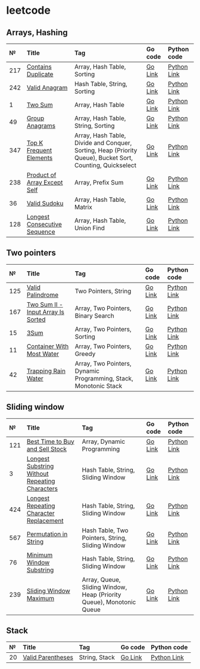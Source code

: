 # leetcode

## Arrays, Hashing

|№|Title|Tag|Go code|Python code|
|:-|:-|:-|:-|:-|
|217|[Contains Duplicate](https://leetcode.com/problems/contains-duplicate/)|Array, Hash Table, Sorting|[Go Link](https://github.com/LeetManSup/leetcode/blob/main/solutions/217ContainsDuplicate/main.go)|[Python Link](https://github.com/LeetManSup/leetcode/blob/main/solutions/217ContainsDuplicate/main.py)|
|242|[Valid Anagram](https://leetcode.com/problems/valid-anagram/)|Hash Table, String, Sorting|[Go Link](https://github.com/LeetManSup/leetcode/blob/main/solutions/242ValidAnagram/main.go)|[Python Link](https://github.com/LeetManSup/leetcode/blob/main/solutions/242ValidAnagram/main.py)|
|1|[Two Sum](https://leetcode.com/problems/two-sum/)|Array, Hash Table|[Go Link](https://github.com/LeetManSup/leetcode/blob/main/solutions/1TwoSum/main.go)|[Python Link](https://github.com/LeetManSup/leetcode/blob/main/solutions/1TwoSum/main.py)|
|49|[Group Anagrams](https://leetcode.com/problems/group-anagrams/)|Array, Hash Table, String, Sorting|[Go Link](https://github.com/LeetManSup/leetcode/blob/main/solutions/49GroupAnagrams/main.go)|[Python Link](https://github.com/LeetManSup/leetcode/blob/main/solutions/49GroupAnagrams/main.py)|
|347|[Top K Frequent Elements](https://leetcode.com/problems/top-k-frequent-elements/description/)|Array, Hash Table, Divide and Conquer, Sorting, Heap (Priority Queue), Bucket Sort, Counting, Quickselect|[Go Link](https://github.com/LeetManSup/leetcode/blob/main/solutions/347TopKFrequentElements/main.go)|[Python Link](https://github.com/LeetManSup/leetcode/blob/main/solutions/347TopKFrequentElements/main.py)|
|238|[Product of Array Except Self](https://leetcode.com/problems/product-of-array-except-self/)|Array, Prefix Sum|[Go Link](https://github.com/LeetManSup/leetcode/blob/main/solutions/238ProductOfArrayExceptSelf/main.go)|[Python Link](https://github.com/LeetManSup/leetcode/blob/main/solutions/238ProductOfArrayExceptSelf/main.py)|
|36|[Valid Sudoku](https://leetcode.com/problems/valid-sudoku/description/)|Array, Hash Table, Matrix|[Go Link](https://github.com/LeetManSup/leetcode/blob/main/solutions/36ValidSudoku/main.go)|[Python Link](https://github.com/LeetManSup/leetcode/blob/main/solutions/36ValidSudoku/main.py)|
|128|[Longest Consecutive Sequence](https://leetcode.com/problems/longest-consecutive-sequence/description/)|Array, Hash Table, Union Find|[Go Link](https://github.com/LeetManSup/leetcode/blob/main/solutions/128LongestConsecutiveSequence/main.go)|[Python Link](https://github.com/LeetManSup/leetcode/blob/main/solutions/128LongestConsecutiveSequence/main.py)|

## Two pointers

|№|Title|Tag|Go code|Python code|
|:-|:-|:-|:-|:-|
|125|[Valid Palindrome](https://leetcode.com/problems/valid-palindrome/description/)|Two Pointers, String|[Go Link](https://github.com/LeetManSup/leetcode/blob/main/solutions/125ValidPalindrome/main.go)|[Python Link](https://github.com/LeetManSup/leetcode/blob/main/solutions/125ValidPalindrome/main.py)|
|167|[Two Sum II - Input Array Is Sorted](https://leetcode.com/problems/two-sum-ii-input-array-is-sorted/description/)|Array, Two Pointers, Binary Search|[Go Link](https://github.com/LeetManSup/leetcode/blob/main/solutions/167TwoSumII-InputArrayIsSorted/main.go)|[Python Link](https://github.com/LeetManSup/leetcode/blob/main/solutions/167TwoSumII-InputArrayIsSorted/main.py)|
|15|[3Sum](https://leetcode.com/problems/3sum/)|Array, Two Pointers, Sorting|[Go Link](https://github.com/LeetManSup/leetcode/blob/main/solutions/153Sum/main.go)|[Python Link](https://github.com/LeetManSup/leetcode/blob/main/solutions/153Sum/main.py)|
|11|[Container With Most Water](https://leetcode.com/problems/container-with-most-water/description/)|Array, Two Pointers, Greedy|[Go Link](https://github.com/LeetManSup/leetcode/blob/main/solutions/11ContainerWithMostWater/main.go)|[Python Link](https://github.com/LeetManSup/leetcode/blob/main/solutions/11ContainerWithMostWater/main.py)|
|42|[Trapping Rain Water](https://leetcode.com/problems/trapping-rain-water/)|Array, Two Pointers, Dynamic Programming, Stack, Monotonic Stack|[Go Link](https://github.com/LeetManSup/leetcode/blob/main/solutions/42TrappingRainWater/main.go)|[Python Link](https://github.com/LeetManSup/leetcode/blob/main/solutions/42TrappingRainWater/main.py)|

## Sliding window

|№|Title|Tag|Go code|Python code|
|:-|:-|:-|:-|:-|
|121|[Best Time to Buy and Sell Stock](https://leetcode.com/problems/best-time-to-buy-and-sell-stock/description/)|Array, Dynamic Programming|[Go Link](https://github.com/LeetManSup/leetcode/blob/main/solutions/121BestTimeToBuyAndSellStock/main.go)|[Python Link](https://github.com/LeetManSup/leetcode/blob/main/solutions/121BestTimeToBuyAndSellStock/main.py)|
|3|[Longest Substring Without Repeating Characters](https://leetcode.com/problems/longest-substring-without-repeating-characters/description/)|Hash Table, String, Sliding Window|[Go Link](https://github.com/LeetManSup/leetcode/blob/main/solutions/3LongestSubstringWithoutRepeatingCharacters/main.go)|[Python Link](https://github.com/LeetManSup/leetcode/blob/main/solutions/3LongestSubstringWithoutRepeatingCharacters/main.py)|
|424|[Longest Repeating Character Replacement](https://leetcode.com/problems/longest-repeating-character-replacement/description/)|Hash Table, String, Sliding Window|[Go Link](https://github.com/LeetManSup/leetcode/blob/main/solutions/424LongestRepeatingCharacterReplacement/main.go)|[Python Link](https://github.com/LeetManSup/leetcode/blob/main/solutions/424LongestRepeatingCharacterReplacement/main.py)|
|567|[Permutation in String](https://leetcode.com/problems/permutation-in-string/description/)|Hash Table, Two Pointers, String, Sliding Window|[Go Link](https://github.com/LeetManSup/leetcode/blob/main/solutions/567PermutationInString/main.go)|[Python Link](https://github.com/LeetManSup/leetcode/blob/main/solutions/567PermutationInString/main.py)|
|76|[Minimum Window Substring](https://leetcode.com/problems/minimum-window-substring/description/)|Hash Table, String, Sliding Window|[Go Link](https://github.com/LeetManSup/leetcode/blob/main/solutions/76MinimumWindowSubstring/main.go)|[Python Link](https://github.com/LeetManSup/leetcode/blob/main/solutions/76MinimumWindowSubstring/main.py)|
|239|[Sliding Window Maximum](https://leetcode.com/problems/minimum-window-substring/description/)|Array, Queue, Sliding Window, Heap (Priority Queue), Monotonic Queue|[Go Link](https://github.com/LeetManSup/leetcode/blob/main/solutions/239SlidingWindowMaximum/main.go)|[Python Link](https://github.com/LeetManSup/leetcode/blob/main/solutions/239SlidingWindowMaximum/main.py)|

## Stack

|№|Title|Tag|Go code|Python code|
|:-|:-|:-|:-|:-|
|20|[Valid Parentheses](https://leetcode.com/problems/valid-parentheses/description/)|String, Stack|[Go Link](https://github.com/LeetManSup/leetcode/blob/main/solutions/20ValidParentheses/main.go)|[Python Link](https://github.com/LeetManSup/leetcode/blob/main/solutions/20ValidParentheses/main.py)|